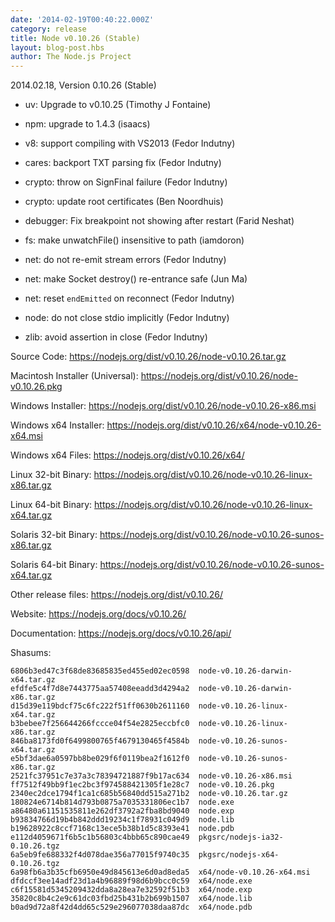 ```yaml
---
date: '2014-02-19T00:40:22.000Z'
category: release
title: Node v0.10.26 (Stable)
layout: blog-post.hbs
author: The Node.js Project
---
```


2014.02.18, Version 0.10.26 (Stable)

- uv: Upgrade to v0.10.25 (Timothy J Fontaine)

- npm: upgrade to 1.4.3 (isaacs)

- v8: support compiling with VS2013 (Fedor Indutny)

- cares: backport TXT parsing fix (Fedor Indutny)

- crypto: throw on SignFinal failure (Fedor Indutny)

- crypto: update root certificates (Ben Noordhuis)

- debugger: Fix breakpoint not showing after restart (Farid Neshat)

- fs: make unwatchFile() insensitive to path (iamdoron)

- net: do not re-emit stream errors (Fedor Indutny)

- net: make Socket destroy() re-entrance safe (Jun Ma)

- net: reset `endEmitted` on reconnect (Fedor Indutny)

- node: do not close stdio implicitly (Fedor Indutny)

- zlib: avoid assertion in close (Fedor Indutny)

Source Code: https://nodejs.org/dist/v0.10.26/node-v0.10.26.tar.gz

Macintosh Installer (Universal): https://nodejs.org/dist/v0.10.26/node-v0.10.26.pkg

Windows Installer: https://nodejs.org/dist/v0.10.26/node-v0.10.26-x86.msi

Windows x64 Installer: https://nodejs.org/dist/v0.10.26/x64/node-v0.10.26-x64.msi

Windows x64 Files: https://nodejs.org/dist/v0.10.26/x64/

Linux 32-bit Binary: https://nodejs.org/dist/v0.10.26/node-v0.10.26-linux-x86.tar.gz

Linux 64-bit Binary: https://nodejs.org/dist/v0.10.26/node-v0.10.26-linux-x64.tar.gz

Solaris 32-bit Binary: https://nodejs.org/dist/v0.10.26/node-v0.10.26-sunos-x86.tar.gz

Solaris 64-bit Binary: https://nodejs.org/dist/v0.10.26/node-v0.10.26-sunos-x64.tar.gz

Other release files: https://nodejs.org/dist/v0.10.26/

Website: https://nodejs.org/docs/v0.10.26/

Documentation: https://nodejs.org/docs/v0.10.26/api/

Shasums:

```
6806b3ed47c3f68de83685835ed455ed02ec0598  node-v0.10.26-darwin-x64.tar.gz
efdfe5c4f7d8e7443775aa57408eeadd3d4294a2  node-v0.10.26-darwin-x86.tar.gz
d15d39e119bdcf75c6fc222f51ff0630b2611160  node-v0.10.26-linux-x64.tar.gz
b3bebee7f256644266fccce04f54e2825eccbfc0  node-v0.10.26-linux-x86.tar.gz
846ba8173fd0f6499800765f4679130465f4584b  node-v0.10.26-sunos-x64.tar.gz
e5bf3dae6a0597bb8be029f6f0119bea2f1612f0  node-v0.10.26-sunos-x86.tar.gz
2521fc37951c7e37a3c78394721887f9b17ac634  node-v0.10.26-x86.msi
ff7512f49bb9f1ec2bc3f974588421305f1e28c7  node-v0.10.26.pkg
2340ec2dce1794f1ca1c685b56840dd515a271b2  node-v0.10.26.tar.gz
180824e6714b814d793b0875a7035331806ec1b7  node.exe
a86480a61151535811e262df3792a2fba8bd9040  node.exp
b93834766d19b4b842ddd19234c1f78931c049d9  node.lib
b19628922c8ccf7168c13ece5b38b1d5c8393e41  node.pdb
e112d4059671f6b5c1b56803c4bbb65c890cae49  pkgsrc/nodejs-ia32-0.10.26.tgz
6a5eb9fe688332f4d078dae356a77015f9740c35  pkgsrc/nodejs-x64-0.10.26.tgz
6a98fb6a3b35cfb6950e49d845613e6d0ad8eda5  x64/node-v0.10.26-x64.msi
dfdccf3ee14adf23d1a4b96889f98d6b9bcc0c59  x64/node.exe
c6f15581d5345209432dda8a28ea7e32592f51b3  x64/node.exp
35820c8b4c2e9c61dc03fbd25b431b2b699b1507  x64/node.lib
b0ad9d72a8f42d4dd65c529e296077038daa87dc  x64/node.pdb
```
